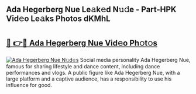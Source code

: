 ## Ada Hegerberg Nue Le𝚊k𝚎d N𝚞𝚍e - Part-HPK Vid𝚎o Le𝚊ks Photos dKMhL

# <h2><a href="http://fbaqr2u.evod.top/?m=Ada+Hegerberg+Nue">🔗 👉🔴 Ada Hegerberg Nue Vid𝚎o Ph𝚘t𝚘s</a></h2>

[![Ada Hegerberg Nue N𝚞d𝚎s](https://i.imgur.com/8V9OHl7.gif)](http://fbaqr2u.evod.top/?m=Ada+Hegerberg+Nue)
Social media personality Ada Hegerberg Nue, famous for sharing lifestyle and dance content, including dance performances and vlogs. A public figure like Ada Hegerberg Nue, with a large platform and a captive audience, has a responsibility to use his influence for good. 
